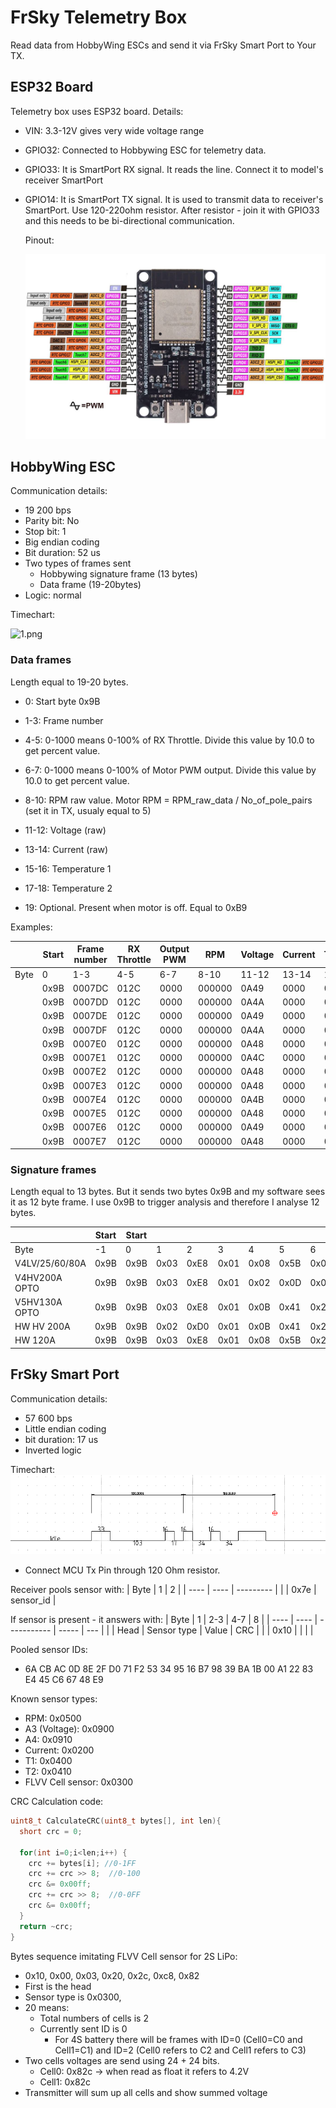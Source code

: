# FrSky Telemetry Box

Read data from HobbyWing ESCs and send it via FrSky Smart Port to Your TX.

## ESP32 Board

Telemetry box uses ESP32 board. Details:

- VIN: 3.3-12V gives very wide voltage range

- GPIO32: Connected to Hobbywing ESC for telemetry data.

- GPIO33: It is SmartPort RX signal. It reads the line. Connect it to model's receiver SmartPort

- GPIO14: It is SmartPort TX signal. It is used to transmit data to receiver's SmartPort. Use 120-220ohm resistor. After resistor - join it with GPIO33 and this needs to be bi-directional communication.
  
  
  
  Pinout:
  
  ![pinout.jpg](/images/pinout.jpg)
  
  

## HobbyWing ESC

Communication details:

- 19 200 bps
- Parity bit: No
- Stop bit: 1
- Big endian coding
- Bit duration: 52 us
- Two types of frames sent
  - Hobbywing signature frame (13 bytes)
  - Data frame (19-20bytes)
- Logic: normal
  
  

Timechart:


![1.png](/home/dariusz-gogacz/Dokumenty/frsky-tb/images/1.png)



### Data frames

Length equal to 19-20 bytes. 

- 0: Start byte 0x9B

- 1-3: Frame number

- 4-5: 0-1000 means 0-100% of RX Throttle. Divide this value by 10.0 to get percent value.

- 6-7: 0-1000 means 0-100% of Motor PWM output. Divide this value by 10.0 to get percent value.

- 8-10: RPM raw value. Motor RPM = RPM_raw_data / No_of_pole_pairs (set it in TX, usualy equal to 5)

- 11-12: Voltage (raw)

- 13-14: Current (raw)

- 15-16: Temperature 1

- 17-18: Temperature 2

- 19: Optional. Present when motor is off. Equal to 0xB9



Examples:

|      | Start | Frame number | RX Throttle | Output PWM | RPM    | Voltage | Current | Temp1 | Temp2 | End  |
| ---- | ----- | ------------ | ----------- | ---------- | ------ | ------- | ------- | ----- | ----- | ---- |
| Byte | 0     | 1-3          | 4-5         | 6-7        | 8-10   | 11-12   | 13-14   | 15-16 | 17-18 | 19   |
|      | 0x9B  | 0007DC       | 012C        | 0000       | 000000 | 0A49    | 0000    | 0C80  | 0C98  | 0xB9 |
|      | 0x9B  | 0007DD       | 012C        | 0000       | 000000 | 0A4A    | 0000    | 0C80  | 0C97  | 0xB9 |
|      | 0x9B  | 0007DE       | 012C        | 0000       | 000000 | 0A49    | 0000    | 0C80  | 0C98  | 0xB9 |
|      | 0x9B  | 0007DF       | 012C        | 0000       | 000000 | 0A4A    | 0000    | 0C80  | 0C97  | 0xB9 |
|      | 0x9B  | 0007E0       | 012C        | 0000       | 000000 | 0A48    | 0000    | 0C7E  | 0C98  | 0xB9 |
|      | 0x9B  | 0007E1       | 012C        | 0000       | 000000 | 0A4C    | 0000    | 0C82  | 0C9A  | 0xB9 |
|      | 0x9B  | 0007E2       | 012C        | 0000       | 000000 | 0A48    | 0000    | 0C80  | 0C96  | 0xB9 |
|      | 0x9B  | 0007E3       | 012C        | 0000       | 000000 | 0A48    | 0000    | 0C80  | 0C95  | 0xB9 |
|      | 0x9B  | 0007E4       | 012C        | 0000       | 000000 | 0A4B    | 0000    | 0C80  | 0C98  | 0xB9 |
|      | 0x9B  | 0007E5       | 012C        | 0000       | 000000 | 0A48    | 0000    | 0C80  | 0C9A  | 0xB9 |
|      | 0x9B  | 0007E6       | 012C        | 0000       | 000000 | 0A49    | 0000    | 0C80  | 0C98  | 0xB9 |
|      | 0x9B  | 0007E7       | 012C        | 0000       | 000000 | 0A48    | 0000    | 0C80  | 0C98  | 0xB9 |



### Signature frames

Length equal to 13 bytes. But it sends two bytes 0x9B and my software sees it as 12 byte frame. I use 0x9B to trigger analysis and therefore I analyse 12 bytes.



|                | Start | Start |      |      |      |      |      |      |      |      |      |      | End  |
| -------------- | ----- | ----- | ---- | ---- | ---- | ---- | ---- | ---- | ---- | ---- | ---- | ---- | ---- |
| Byte           | -1    | 0     | 1    | 2    | 3    | 4    | 5    | 6    | 7    | 8    | 9    | 10   | 11   |
| V4LV/25/60/80A | 0x9B  | 0x9B  | 0x03 | 0xE8 | 0x01 | 0x08 | 0x5B | 0x00 | 0x01 | 0x00 | 0x21 | 0x21 | 0xB9 |
| V4HV200A OPTO  | 0x9B  | 0x9B  | 0x03 | 0xE8 | 0x01 | 0x02 | 0x0D | 0x0A | 0x3D | 0x05 | 0x1E | 0x21 | 0xB9 |
| V5HV130A OPTO  | 0x9B  | 0x9B  | 0x03 | 0xE8 | 0x01 | 0x0B | 0x41 | 0x21 | 0x44 | 0xB9 | 0x21 | 0x21 | 0xB9 |
| HW HV 200A     | 0x9B  | 0x9B  | 0x02 | 0xD0 | 0x01 | 0x0B | 0x41 | 0x21 | 0x7E | 0x62 | 0x21 | 0x21 | 0xB9 |
| HW 120A        | 0x9B  | 0x9B  | 0x03 | 0xE8 | 0x01 | 0x08 | 0x5B | 0x21 | 0x71 | 0x6E | 0x21 | 0x21 | 0xB9 |



## FrSky Smart Port

Communication details:

- 57 600 bps
- Little endian coding
- bit duration: 17 us
- Inverted logic

Timechart:
![Smart Port](https://github.com/g0rd0n2007/frsky-tb/blob/main/Zrzut%20ekranu%20z%202023-10-01%2012-18-04.png)

* Connect MCU Tx Pin through 120 Ohm resistor.

Receiver pools sensor with:
| Byte | 1    | 2         |
| ---- | ---- | --------- |
|      | 0x7e | sensor_id |

If sensor is present - it answers with:
| Byte | 1    | 2-3         | 4-7   | 8   |
| ---- | ---- | ----------- | ----- | --- |
|      | Head | Sensor type | Value | CRC |
|      | 0x10 |             |       |     |

Pooled sensor IDs:

- 6A CB AC 0D 8E 2F D0 71 F2 53 34 95 16 B7 98 39 BA 1B 00 A1 22 83 E4 45 C6 67 48 E9

Known sensor types:

- RPM: 0x0500
- A3 (Voltage): 0x0900
- A4: 0x0910
- Current: 0x0200
- T1: 0x0400
- T2: 0x0410
- FLVV Cell sensor: 0x0300

CRC Calculation code:

```C
uint8_t CalculateCRC(uint8_t bytes[], int len){
  short crc = 0;

  for(int i=0;i<len;i++) {
    crc += bytes[i]; //0-1FF
    crc += crc >> 8;  //0-100
    crc &= 0x00ff;
    crc += crc >> 8;  //0-0FF
    crc &= 0x00ff;
  }
  return ~crc;
}
```

Bytes sequence imitating FLVV Cell sensor for 2S LiPo:

- 0x10, 0x00, 0x03, 0x20, 0x2c, 0xc8, 0x82
- First is the head
- Sensor type is 0x0300,
- 20 means:
  - Total numbers of cells is 2
  - Currently sent ID is 0
    - For 4S battery there will be frames with ID=0 (Cell0=C0 and Cell1=C1) and ID=2 (Cell0 refers to C2 and Cell1 refers to C3)    
- Two cells voltages are send using 24 + 24 bits.
  - Cell0: 0x82c -> when read as float it refers to 4.2V
  - Cell1: 0x82c
- Transmitter will sum up all cells and show summed voltage  

